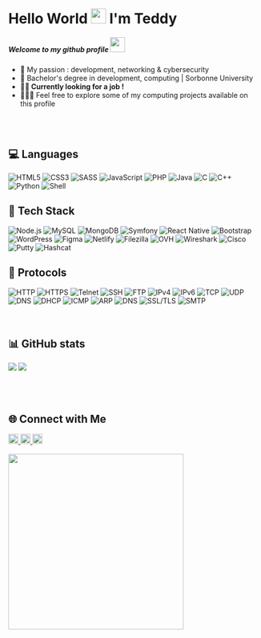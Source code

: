 <div id="header" align="left">
  <h1>Hello World <img src="https://media.giphy.com/media/hvRJCLFzcasrR4ia7z/giphy.gif" width="30px"/> I'm Teddy</h1>
  <!--<img src="https://komarev.com/ghpvc/?username=teddyfresnes&style=flat-square&color=blue" alt=""/>-->
  <h5>Welcome to my github profile <img src="https://media.giphy.com/media/WUlplcMpOCEmTGBtBW/giphy.gif" width="30"></h5>
  <ul>
    <li>📍 My passion : development, networking & cybersecurity</li>
    <li>🏫 Bachelor's degree in development, computing | Sorbonne University</li>
    <li><strong>🕵🏻 Currently looking for a job !</strong></li>
    <li>👨🏻‍💻 Feel free to explore some of my computing projects available on this profile</li>
  </ul>
  <br /><br />
  <h2>💻 Languages</h2>
  <img src="https://img.shields.io/badge/HTML5-E34F26?style=for-the-badge&logo=html5&logoColor=white" alt="HTML5">
  <img src="https://img.shields.io/badge/CSS3-1572B6?style=for-the-badge&logo=css3&logoColor=white" alt="CSS3">
  <img src="https://img.shields.io/badge/SASS-CC6699?style=for-the-badge&logo=sass&logoColor=white" alt="SASS">
  <img src="https://img.shields.io/badge/JavaScript-F7DF1E?style=for-the-badge&logo=javascript&logoColor=black" alt="JavaScript">
  <img src="https://img.shields.io/badge/PHP-777BB4?style=for-the-badge&logo=php&logoColor=white" alt="PHP">
  <img src="https://img.shields.io/badge/Java-007396?style=for-the-badge&logo=java&logoColor=white" alt="Java">
  <img src="https://img.shields.io/badge/C-A8B9CC?style=for-the-badge&logo=c&logoColor=white" alt="C">
  <img src="https://img.shields.io/badge/C++-00599C?style=for-the-badge&logo=c%2B%2B&logoColor=white" alt="C++">
  <img src="https://img.shields.io/badge/Python-3776AB?style=for-the-badge&logo=python&logoColor=white" alt="Python">
  <img src="https://img.shields.io/badge/Shell-4EAA25?style=for-the-badge&logo=gnu-bash&logoColor=white" alt="Shell">
  <br />
  <h2>🧳 Tech Stack</h2>
  <img src="https://img.shields.io/badge/Node.js-339933?style=for-the-badge&logo=node.js&logoColor=white" alt="Node.js">
  <img src="https://img.shields.io/badge/MySQL-4479A1?style=for-the-badge&logo=mysql&logoColor=white" alt="MySQL">
  <img src="https://img.shields.io/badge/MongoDB-47A248?style=for-the-badge&logo=mongodb&logoColor=white" alt="MongoDB">
  <img src="https://img.shields.io/badge/Symfony-000000?style=for-the-badge&logo=symfony&logoColor=white" alt="Symfony">
  <img src="https://img.shields.io/badge/React_Native-61DAFB?style=for-the-badge&logo=react&logoColor=white" alt="React Native">
  <img src="https://img.shields.io/badge/Bootstrap-7952B3?style=for-the-badge&logo=bootstrap&logoColor=white" alt="Bootstrap">
  <img src="https://img.shields.io/badge/WordPress-21759B?style=for-the-badge&logo=WordPress&logoColor=white" alt="WordPress">
  <img src="https://img.shields.io/badge/Figma-F24E1E?style=for-the-badge&logo=figma&logoColor=white" alt="Figma">
  <img src="https://img.shields.io/badge/Netlify-00C7B7?style=for-the-badge&logo=netlify&logoColor=white" alt="Netlify">
  <img src="https://img.shields.io/badge/Filezilla-BF0000?style=for-the-badge&logo=filezilla&logoColor=white" alt="Filezilla">
  <img src="https://img.shields.io/badge/OVH-123F6D?style=for-the-badge&logo=ovh&logoColor=white" alt="OVH">
  <img src="https://img.shields.io/badge/Wireshark-1679A7?style=for-the-badge&logo=wireshark&logoColor=white" alt="Wireshark">
  <img src="https://img.shields.io/badge/Cisco-1BA0D7?style=for-the-badge&logo=cisco&logoColor=white" alt="Cisco">
  <img src="https://img.shields.io/badge/Putty-005CAB?style=for-the-badge" alt="Putty">
  <img src="https://img.shields.io/badge/Hashcat-3498DB?style=for-the-badge" alt="Hashcat">
  <br />
  <h2>📄 Protocols</h2>
  <img src="https://img.shields.io/badge/HTTP-002366?style=for-the-badge&logo=http&logoColor=white" alt="HTTP">
  <img src="https://img.shields.io/badge/HTTPS-002366?style=for-the-badge&logo=https&logoColor=white" alt="HTTPS">
  <img src="https://img.shields.io/badge/Telnet-002366?style=for-the-badge&logo=telnet&logoColor=white" alt="Telnet">
  <img src="https://img.shields.io/badge/SSH-002366?style=for-the-badge&logo=ssh&logoColor=white" alt="SSH">
  <img src="https://img.shields.io/badge/FTP-002366?style=for-the-badge&logo=ftp&logoColor=white" alt="FTP">
  <img src="https://img.shields.io/badge/IPv4-002366?style=for-the-badge&logo=ipv4&logoColor=white" alt="IPv4">
  <img src="https://img.shields.io/badge/IPv6-002366?style=for-the-badge&logo=ipv6&logoColor=white" alt="IPv6">
  <img src="https://img.shields.io/badge/TCP-002366?style=for-the-badge&logo=tcp&logoColor=white" alt="TCP">
  <img src="https://img.shields.io/badge/UDP-002366?style=for-the-badge&logo=udp&logoColor=white" alt="UDP">
  <img src="https://img.shields.io/badge/DNS-002366?style=for-the-badge&logo=dns&logoColor=white" alt="DNS">
  <img src="https://img.shields.io/badge/DHCP-002366?style=for-the-badge&logo=dhcp&logoColor=white" alt="DHCP">
  <img src="https://img.shields.io/badge/ICMP-002366?style=for-the-badge&logo=icmp&logoColor=white" alt="ICMP">
  <img src="https://img.shields.io/badge/ARP-002366?style=for-the-badge&logo=arp&logoColor=white" alt="ARP">
  <img src="https://img.shields.io/badge/DNS-002366?style=for-the-badge&logo=dns&logoColor=white" alt="DNS">
  <img src="https://img.shields.io/badge/SSL%2FTLS-002366?style=for-the-badge&logo=ssl&logoColor=white" alt="SSL/TLS">
  <img src="https://img.shields.io/badge/SMTP-002366?style=for-the-badge&logo=smtp&logoColor=white" alt="SMTP">
  <br /><br /><br />
  <h2>📊 GitHub stats</h2>
  <div>
    <img src="https://github-readme-streak-stats.herokuapp.com/?user=teddyfresnes&theme=react&hide_border=true"/>
    <!--<img src="https://github-readme-stats.vercel.app/api?username=teddyfresnes&theme=react&show_icons=true&hide_border=true&count_private=true"/>-->
    <img src="https://github-readme-stats.vercel.app/api/top-langs/?username=teddyfresnes&theme=react&show_icons=true&hide_border=true&layout=compact"/>
  </div>
  <br /><br /><br />
  <h2>🌐 Connect with Me</h2>
  <a href="https://www.linkedin.com/in/teddy-koehren-51041320b/" target="_blank">
    <img src="https://img.shields.io/badge/LinkedIn-0077B5?style=for-the-badge&logo=linkedin&logoColor=white" alt="LinkedIn" height="20"/>
  </a>
  <a href="https://github.com/teddyfresnes" target="_blank">
    <img src="https://img.shields.io/badge/GitHub-181717?style=for-the-badge&logo=github&logoColor=white" alt="GitHub" height="20"/>
  </a>
  <a href="https://www.root-me.org/teddyfresnes" target="_blank">
    <img src="https://img.shields.io/badge/RootMe-2C3E50?style=for-the-badge" alt="RootMe" height="20"/>
  </a>
  <br /><br />
  <img src="https://media.giphy.com/media/zOvBKUUEERdNm/giphy.gif" width="350"/>
</div>



